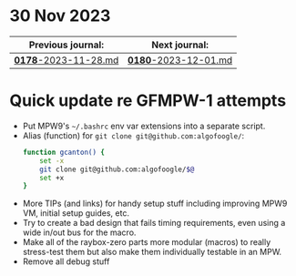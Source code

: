 # 30 Nov 2023

| Previous journal: | Next journal: |
|-|-|
| [**0178**-2023-11-28.md](./0178-2023-11-28.md) | [**0180**-2023-12-01.md](./0180-2023-12-01.md) |

# Quick update re GFMPW-1 attempts

*   Put MPW9's `~/.bashrc` env var extensions into a separate script.
*   Alias (function) for `git clone git@github.com:algofoogle/`:
    ```bash
    function gcanton() {
        set -x
        git clone git@github.com:algofoogle/$@
        set +x
    }
    ```
*   More TIPs (and links) for handy setup stuff including improving MPW9 VM, initial setup guides, etc.
*   Try to create a bad design that fails timing requirements, even using a wide in/out bus for the macro.
*   Make all of the raybox-zero parts more modular (macros) to really stress-test them but also make them individually testable in an MPW.
*   Remove all debug stuff

